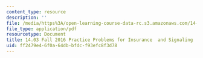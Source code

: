 ```yaml
---
content_type: resource
description: ''
file: /media/https%3A/open-learning-course-data-rc.s3.amazonaws.com/14-03-microeconomic-theory-and-public-policy-fall-2016/ff2479e46f0a64dbbfdcf93efc8f3d78_MIT14_03F16_prac_insure.pdf
file_type: application/pdf
resourcetype: Document
title: 14.03 Fall 2016 Practice Problems for Insurance  and Signaling
uid: ff2479e4-6f0a-64db-bfdc-f93efc8f3d78
---
```

